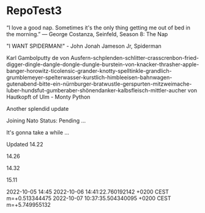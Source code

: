 # RepoTest3

“I love a good nap. Sometimes it's the only thing getting me out of bed in the morning.”
— George Costanza, Seinfeld, Season 8: The Nap

"I WANT SPIDERMAN!" - John Jonah Jameson Jr, Spiderman

Karl Gambolputty de von Ausfern-schplenden-schlitter-crasscrenbon-fried-digger-dingle-dangle-dongle-dungle-burstein-von-knacker-thrasher-apple-banger-horowitz-ticolensic-grander-knotty-spelltinkle-grandlich-grumblemeyer-spelterwasser-kurstlich-himbleeisen-bahnwagen-gutenabend-bitte-ein-nürnburger-bratwustle-gerspurten-mitzweimache-luber-hundsfut-gumberaber-shönendanker-kalbsfleisch-mittler-aucher von Hautkopft of Ulm - Monty Python

Another splendid update 

Joining Nato Status: Pending ...

It's gonna take a while ...

Updated 14.22

14.26

14.32

15.11

2022-10-05 14:45
2022-10-06 14:41:22.760192142 +0200 CEST m=+0.513344475
2022-10-07 10:37:35.504340095 +0200 CEST m=+5.749955132
